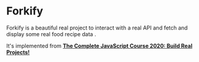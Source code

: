 # Forkify
Forkify is a beautiful real project to interact with a real API and fetch and display some real food recipe data .<br>

It's implemented from [**The Complete JavaScript Course 2020: Build Real Projects!**](https://www.udemy.com/course/the-complete-javascript-course/)
